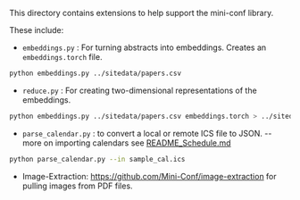This directory contains extensions to help support the mini-conf library.

These include:

* `embeddings.py` : For turning abstracts into embeddings. Creates an `embeddings.torch` file. 

```bash
python embeddings.py ../sitedata/papers.csv
```

* `reduce.py` : For creating two-dimensional representations of the embeddings.

```bash
python embeddings.py ../sitedata/papers.csv embeddings.torch > ../sitedata/papers_projection.json
```

* `parse_calendar.py` : to convert a local or remote ICS file to JSON. -- more on importing calendars see [README_Schedule.md](README_Schedule.md)

```bash
python parse_calendar.py --in sample_cal.ics
```

* Image-Extraction: https://github.com/Mini-Conf/image-extraction for pulling images from PDF files. 

